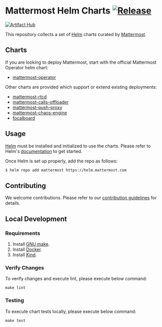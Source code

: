 # Mattermost Helm Charts [![Release](https://github.com/mattermost/mattermost-helm/actions/workflows/release.yml/badge.svg)](https://github.com/mattermost/mattermost-helm/actions/workflows/release.yml)
[![Artifact Hub](https://img.shields.io/endpoint?url=https://artifacthub.io/badge/repository/mattermost)](https://artifacthub.io/packages/search?repo=mattermost)

This repository collects a set of [Helm](https://helm.sh) charts curated by [Mattermost](https://www.mattermost.com).

## Charts

If you are looking to deploy Mattermost, start with the official Mattermost Operator helm chart:

- [mattermost-operator](charts/mattermost-operator/)

Other charts are provided which support or extend existing deployments:

- [mattermost-rtcd](charts/mattermost-rtcd/)
- [mattermost-calls-offloader](charts/mattermost-calls-offloader/)
- [mattermost-push-proxy](charts/mattermost-push-proxy/)
- [mattermost-chaos-engine](charts/mattermost-chaos-engine/)
- [focalboard](charts/focalboard/)

## Usage

[Helm](https://helm.sh) must be installed and initialized to use the charts.
Please refer to Helm's [documentation](https://helm.sh/docs/) to get started.

Once Helm is set up properly, add the repo as follows:

```bash
$ helm repo add mattermost https://helm.mattermost.com
```

## Contributing

We welcome contributions.
Please refer to our [contribution guidelines](CONTRIBUTING.md) for details.

## Local Development

### Requirements

1. Install [GNU make](https://www.gnu.org/software/make/).
2. Install [Docker](https://docs.docker.com/engine/install/).
3. Install [Kind](https://kind.sigs.k8s.io/docs/user/quick-start/).

### Verify Changes

To verify changes and execute lint, please execute below command:

```
make lint
```

### Testing

To execute chart tests locally, please execute below command:

```
make test
```
